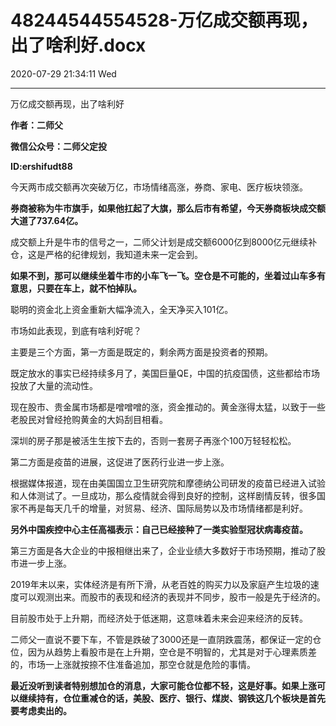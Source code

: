 # 48244544554528-万亿成交额再现，出了啥利好.docx

2020-07-29 21:34:11 Wed

----

万亿成交额再现，出了啥利好

__作者：二师父__

__微信公众号：二师父定投__

__ID:ershifudt88__

今天两市成交额再次突破万亿，市场情绪高涨，券商、家电、医疗板块领涨。

__券商被称为牛市旗手，如果他扛起了大旗，那么后市有希望，今天券商板块成交额大道了737\.64亿。__

成交额上升是牛市的信号之一，二师父计划是成交额6000亿到8000亿元继续补仓，这是严格的纪律规划，我知道未来一定会到。

__如果不到，那可以继续坐着牛市的小车飞一飞。空仓是不可能的，坐着过山车多有意思，只要在车上，就不怕掉队。__

聪明的资金北上资金重新大幅净流入，全天净买入101亿。

市场如此表现，到底有啥利好呢？

主要是三个方面，第一方面是既定的，剩余两方面是投资者的预期。

既定放水的事实已经持续多月了，美国巨量QE，中国的抗疫国债，这些都给市场投放了大量的流动性。

现在股市、贵金属市场都是噌噌噌的涨，资金推动的。黄金涨得太猛，以致于一些老股民对曾经抢购黄金的大妈刮目相看。

深圳的房子那是被活生生按下去的，否则一套房子再涨个100万轻轻松松。

第二方面是疫苗的进展，这促进了医药行业进一步上涨。

根据媒体报道，现在由美国国立卫生研究院和摩德纳公司研发的疫苗已经进入试验和人体测试了。一旦成功，那么疫情就会得到良好的控制，这样剧情反转，很多国家不再是每天几千的增量，对贸易、经济、国际局势以及市场情绪都是利好。

__另外中国疾控中心主任高福表示：自己已经接种了一类实验型冠状病毒疫苗。__

第三方面是各大企业的中报相继出来了，企业业绩大多数好于市场预期，推动了股市进一步上涨。

2019年末以来，实体经济是有所下滑，从老百姓的购买力以及家庭产生垃圾的速度可以观测出来。而股市的表现和经济的表现并不同步，股市一般是先于经济的。

目前股市处于上升期，而经济处于低迷期，这意味着未来会迎来经济的反转。

二师父一直说不要下车，不管是跌破了3000还是一直阴跌震荡，都保证一定的仓位，因为从趋势上看股市是在上升期，空仓是不明智的，尤其是对于心理素质差的，市场一上涨就按捺不住准备追加，那空仓就是危险的事情。

__最近没听到读者特别想加仓的消息，大家可能仓位都不轻，这是好事。如果上涨可以继续持有，仓位重减仓的话，美股、医疗、银行、煤炭、钢铁这几个板块是首先要考虑卖出的。__

